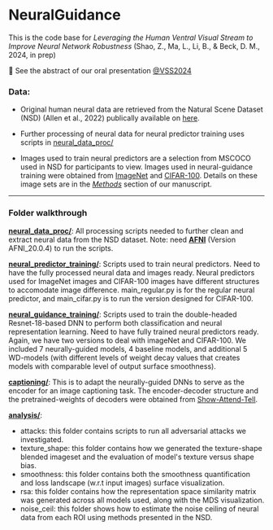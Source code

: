 # NeuralGuidance

This is the code base for *Leveraging the Human Ventral Visual Stream to Improve Neural Network Robustness* 
(Shao, Z., Ma, L., Li, B., & Beck, D. M., 2024, in prep)

:tada: See the abstract of our oral presentation [@VSS2024](https://www.visionsciences.org/talk-session/?id=164)

[//]: # (### figure)

[//]: # (### Abstract)

### Data:
- Original human neural data are retrieved from the Natural Scene Dataset (NSD) (Allen et al., 2022) publically available on [here](https://naturalscenesdataset.org/).

- Further processing of neural data for neural predictor training uses scripts in [neural_data_proc/](./neural_data_proc)

- Images used to train neural predictors are a selection from MSCOCO used in NSD for participants to view. Images used in neural-guidance training were obtained from [ImageNet](https://www.image-net.org/download.php) and [CIFAR-100](https://www.cs.toronto.edu/~kriz/cifar.html). Details on these image sets are in the [*Methods*]() section of our manuscript.

[//]: # (- Fully trained weights of neural predictors used in our experiment have also been made available [here]&#40;https://osf.io&#41;. )


***
### Folder walkthrough

[**neural_data_proc/**](./neural_data_proc): 
All processing scripts needed to further clean and extract neural data from the NSD dataset.
Note: need [**AFNI**](https://afni.nimh.nih.gov/pub/dist/doc/htmldoc/background_install/main_toc.html) (Version AFNI_20.0.4) to run the scripts.

[**neural_predictor_training/**](./neural_predictor_training): 
Scripts used to train neural predictors. Need to have the fully processed neural data and images ready. 
Neural predictors used for ImageNet images and CIFAR-100 images have different structures to accomodate image difference. 
main_regular.py is for the regular neural predictor, and main_cifar.py is to run the version designed for CIFAR-100.

[**neural_guidance_training/**](./neural_guidance_training):
Scripts used to train the double-headed Resnet-18-based DNN to perform both classification and neural representation learning. 
Need to have fully trained neural predictors ready. Again, we have two versions to deal with imageNet and CIFAR-100. 
We included 7 neurally-guided models, 4 baseline models, and additional 5 WD-models (with different levels of weight decay
values that creates models with comparable level of output surface smoothness).

[**captioning/**](./captioning):
This is to adapt the neurally-guided DNNs to serve as the encoder for an image captioning task. 
The encoder-decoder structure and the pretrained-weights of decoders were obtained from [Show-Attend-Tell](https://arxiv.org/abs/1502.03044).

[**analysis/**](./analysis):  
- attacks: this folder contains scripts to run all adversarial attacks we investigated.
- texture_shape: this folder contains how we generated the texture-shape blended imageset and the evaluation of model's texture versus shape bias. 
- smoothness: this folder contains both the smoothness quantification and loss landscape (w.r.t input images) surface visualization. 
- rsa: this folder contains how the representation space similarity matrix was generated across all models used, along with the MDS visualization.
- noise_ceil: this folder shows how to estimate the noise ceiling of neural data from each ROI using methods presented in the NSD.



